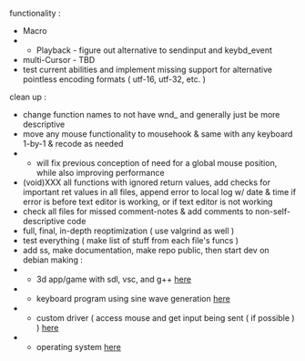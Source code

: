 functionality :
- Macro
- - Playback - figure out alternative to sendinput and keybd_event
- multi-Cursor - TBD
- test current abilities and implement missing support for alternative pointless encoding formats ( utf-16, utf-32, etc. )

clean up :
- change function names to not have wnd_ and generally just be more descriptive
- move any mouse functionality to mousehook & same with any keyboard 1-by-1 & recode as needed
- - will fix previous conception of need for a global mouse position, while also improving performance
- (void)XXX all functions with ignored return values, add checks for important ret values in all files, append error to local log w/ date & time if error is before text editor is working, or if text editor is not working
- check all files for missed comment-notes & add comments to non-self-descriptive code
- full, final, in-depth reoptimization ( use valgrind as well )
- test everything ( make list of stuff from each file's funcs )
- add ss, make documentation, make repo public, then start dev on debian making :
- - 3d app/game with sdl, vsc, and g++ [here](https://www.libsdl.org/)
- - keyboard program using sine wave generation [here](https://www.youtube.com/watch?v=5xd9BMxoXqo)
- - custom driver ( access mouse and get input being sent ( if possible ) ) [here]()
- - operating system [here](https://www.youtube.com/watch?v=9t-SPC7Tczc)